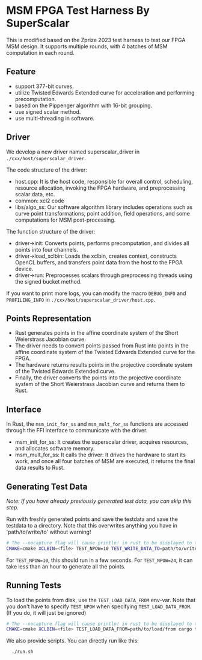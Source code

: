 # MSM FPGA Test Harness By SuperScalar

This is modified based on the Zprize 2023 test harness to test our FPGA MSM design.
It supports multiple rounds, with 4 batches of MSM computation in each round.

## Feature
- support 377-bit curves.
- utilize Twisted Edwards Extended curve for acceleration and performing precomputation.
- based on the Pippenger algorithm with 16-bit grouping.
- use signed scalar method.
- use multi-threading in software.

## Driver
We develop a new driver named superscalar_driver in `./cxx/host/superscalar_driver`.

The code structure of the driver:
- host.cpp: It is the host code, responsible for overall control, scheduling, resource allocation, invoking the FPGA hardware, and preprocessing scalar data, etc.
- common: xcl2 code
- libs/algo_ss: Our software algorithm library includes operations such as curve point transformations, point addition, field operations, and some computations for MSM post-processing.

The function structure of the driver:
- driver->init: Converts points, performs precomputation, and divides all points into four channels.
- driver->load_xclbin: Loads the xclbin, creates context, constructs OpenCL buffers, and transfers point data from the host to the FPGA device.
- driver->run: Preprocesses scalars through preprocessing threads using the signed bucket method.

If you want to print more logs, you can modify the macro `DEBUG_INFO` and `PROFILING_INFO` in `./cxx/host/superscalar_driver/host.cpp`.

## Points Representation
- Rust generates points in the affine coordinate system of the Short Weierstrass Jacobian curve.
- The driver needs to convert points passed from Rust into points in the affine coordinate system of the Twisted Edwards Extended curve for the FPGA.
- The hardware returns results points in the projective coordinate system of the Twisted Edwards Extended curve.
- Finally, the driver converts the points into the projective coordinate system of the Short Weierstrass Jacobian curve and returns them to Rust.

## Interface
In Rust, the `msm_init_for_ss` and `msm_mult_for_ss` functions are accessed through the FFI interface to communicate with the driver.

- msm_init_for_ss:
  It creates the superscalar driver, acquires resources, and allocates software memory.
- msm_mult_for_ss:
  It calls the driver: It drives the hardware to start its work, and once all four batches of MSM are executed, it returns the final data results to Rust.

## Generating Test Data
_Note: If you have already previously generated test data, you can skip this step._

Run with freshly generated points and save the testdata and save the testdata
to a directory. Note that this overwrites anything you have in 'path/to/write/to'
without warning!

```bash
# The --nocapture flag will cause println! in rust to be displayed to the user
CMAKE=cmake XCLBIN=<file> TEST_NPOW=10 TEST_WRITE_DATA_TO=path/to/write/to cargo test --release -- --nocapture
```

For `TEST_NPOW=10`, this should run in a few seconds. For `TEST_NPOW=24`, it can take
less than an hour to generate all the points.

## Running Tests

To load the points from disk, use the `TEST_LOAD_DATA_FROM` env-var. Note that
you don't have to specify `TEST_NPOW` when specifying `TEST_LOAD_DATA_FROM`.
(If you do, it will just be ignored)

```bash
# The --nocapture flag will cause println! in rust to be displayed to the user
CMAKE=cmake XCLBIN=<file> TEST_LOAD_DATA_FROM=path/to/load/from cargo test --release -- --nocapture
```

We also provide scripts. You can directly run like this: 
```bash
  ./run.sh
```
